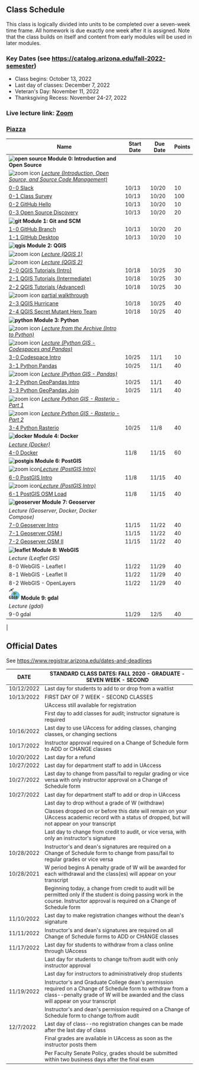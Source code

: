 
## Class Schedule

This class is logically divided into units to be completed over a seven-week time frame. All homework is due exactly one week after it is assigned. Note that the class builds on itself and content from early modules will be used in later modules.

### Key Dates (see https://catalog.arizona.edu/fall-2022-semester)
- Class begins: October 13, 2022
- Last day of classes:  December 7, 2022
- Veteran's Day: November 11, 2022
- Thanksgiving Recess: November 24-27, 2022

### Live lecture link: [Zoom](https://arizona.zoom.us/j/87408592707)

### [Piazza](https://piazza.com/class/l96iahse4la2gu)

|  **Name** | **Start Date** | **Due Date** | **Points** |
| --- | --- | --- | ---  |
|  **![open source](./media/open-source-32.png) Module 0: Introduction and Open Source** |  |  |  |
|  ![zoom icon](./media/play-icon.png) _[Lecture (Introduction, Open Source, and Source Code Management)](https://arizona.hosted.panopto.com/Panopto/Pages/Viewer.aspx?id=52c49146-69e0-45e5-9238-af2d006fc4fe)_ |  |  |  |
|  [0-0 Slack](https://classroom.github.com/a/-vQyIauc) | 10/13 | 10/20 | 10 |
|  [0-1 Class Survey](https://classroom.github.com/a/22novpzT) | 10/13 | 10/20 | 100 |
|  [0-2 GitHub Hello](https://classroom.github.com/a/p96kZEe_) | 10/13 | 10/20 | 10 |
|  [0-3 Open Source Discovery](https://classroom.github.com/a/_n85A30y) | 10/13 | 10/20 | 20 |
|  **![git](./media/git-32.png) Module 1: Git and SCM** |  |  |  |
|  [1-0 GitHub Branch](https://classroom.github.com/a/4yzs2Cqo) | 10/13 | 10/20 | 20 |
|  [1-1 GitHub Desktop](https://classroom.github.com/a/RZBgqpGL) | 10/13 | 10/20 | 10 |
|  **![qgis](./media/qgis-32.png) Module 2: QGIS** |  |  |  |
|  ![zoom icon](media/play-icon.png) _[Lecture (QGIS 1)](https://arizona.hosted.panopto.com/Panopto/Pages/Viewer.aspx?id=821bcbbd-76eb-467a-b828-af30006a1225)_ |  |  |  |
|  ![zoom icon](media/play-icon.png) _[Lecture (QGIS 2)](https://arizona.hosted.panopto.com/Panopto/Pages/Viewer.aspx?id=06ad0364-46cf-44ea-b6b5-af300167e20c)_ |  |  |  |
|  [2-0 QGIS Tutorials (Intro)](https://classroom.github.com/a/0gW9vwMV) | 10/18 | 10/25 | 30 |
|  [2-1 QGIS Tutorials (Intermediate)](https://classroom.github.com/a/vs_IsWm5) | 10/18 |  10/25 | 30 |
|  [2-2 QGIS Tutorials (Advanced)](https://classroom.github.com/a/aEhRtVI7) | 10/18 | 10/25 | 30 |
|  ![zoom icon](media/play-icon.png) [partial walkthrough](https://arizona.hosted.panopto.com/Panopto/Pages/Viewer.aspx?id=0cf2fb68-aabb-4109-9a7e-af370136ce56) |  |  |  |
|  [2-3 QGIS Hurricane](https://classroom.github.com/a/QO_DRYI8) | 10/18 |  10/25 | 40 |
|  [2-4 QGIS Secret Mutant Hero Team](https://classroom.github.com/a/SA0zHjbE) | 10/18 | 10/25 | 40 |
|  **![python](./media/python-32.png) Module 3: Python** |  |  |  |
|  ![zoom icon](media/play-icon.png) _[Lecture from the Archive (Intro to Python)](https://arizona.hosted.panopto.com/Panopto/Pages/Viewer.aspx?id=83304fba-424f-430f-87e1-adcc00448e6e)_ |  |  |  |
|  ![zoom icon](media/play-icon.png) _[Lecture (Python GIS - Codespaces and Pandas)](https://arizona.hosted.panopto.com/Panopto/Pages/Viewer.aspx?id=c656f99b-674a-45bf-8de5-af3a00048881)_ |  |  |  |
|  [3-0 Codespace Intro](https://classroom.github.com/a/5dSSPbro) | 10/25 | 11/1 | 10 |
|  [3-1 Python Pandas](https://classroom.github.com/a/1uoN9Nhs) | 10/25 | 11/1 | 40 |
|  ![zoom icon](media/play-icon.png) _[Lecture (Python GIS - Pandas)](https://arizona.hosted.panopto.com/Panopto/Pages/Viewer.aspx?id=54148fb7-b980-4d4b-bb8f-af3a0050e06e)_ |  |  |  |
|  [3-2 Python GeoPandas Intro](https://classroom.github.com/a/qApIF2QN) | 10/25 | 11/1 | 40 |
|  [3-3 Python GeoPandas Join](https://classroom.github.com/a/wa8b-myn) |10/25 | 11/1 | 40 |
|  ![zoom icon](media/play-icon.png) _[Lecture Python GIS - Rasterio - Part 1](https://arizona.hosted.panopto.com/Panopto/Pages/Viewer.aspx?id=8af8edfb-6d66-49c3-b6eb-af3d01835ec1)_ |  |  |  |
|  ![zoom icon](media/play-icon.png) _[Lecture Python GIS - Rasterio - Part 2](https://arizona.hosted.panopto.com/Panopto/Pages/Viewer.aspx?id=c51c1882-d829-4ee5-b254-af3b0159fda5)_ |  |  |  |
|  [3-4 Python Rasterio](https://classroom.github.com/a/QFAMZxMP) | 10/25 | 11/8 | 40 |
|  **![docker](./media/docker-32.png) Module 4: Docker** |  |  |  |
|  _[Lecture (Docker)](https://arizona.hosted.panopto.com/Panopto/Pages/Viewer.aspx?id=5f1c357d-f107-40c6-ae36-af3d017515af)_ |  |  |  |
|  [4-0 Docker](https://classroom.github.com/a/BhQTKrxs) | 11/8 | 11/15 | 60 |
|  **![postgis](./media/postgis-32.png) Module 6: PostGIS** |  |  |  |
|  ![zoom icon](media/play-icon.png)_[Lecture (PostGIS Intro)](https://arizona.hosted.panopto.com/Panopto/Pages/Viewer.aspx?id=8525cb4a-1507-454a-ae47-af460031b9ae)_ |  |  |  |
|  [6-0 PostGIS Intro](https://classroom.github.com/a/vMu_AvHB) | 11/8 |11/15 | 40 |
|  ![zoom icon](media/play-icon.png)_[Lecture (PostGIS Intro)](https://arizona.hosted.panopto.com/Panopto/Pages/Viewer.aspx?id=e6e121c6-3836-444a-8b51-af4a002030ec)_ |  |  |  |
|  [6-1 PostGIS OSM Load](https://classroom.github.com/a/gdw4VWZA) | 11/8 | 11/15 | 40 |
|  **![geoserver](./media/geoserver-32.png) Module 7: Geoserver** |  |  |  |
|  _Lecture (Geoserver, Docker, Docker Compose)_ |  |  |  |
|  [7-0 Geoserver Intro](https://classroom.github.com/a/ep_RDP2y) | 11/15| 11/22 | 40 |
|  [7-1 Geoserver OSM I](https://classroom.github.com/a/90N1YZp3) | 11/15 | 11/22 | 40 |
|  [7-2 Geoserver OSM II]() | 11/15 | 11/22 | 40 |
|  **![leaflet](./media/leaflet-32.png) Module 8: WebGIS** |  |  |  |
|  _Lecture (Leaflet GIS)_ |  |  |  |
|  8-0 WebGIS - Leaflet I | 11/22 | 11/29 | 40 |
|  8-1 WebGIS - Leaflet II | 11/22 | 11/29 | 40 |
|  8-2 WebGIS - OpenLayers| 11/22 | 11/29 | 40 |
|  **![gdal](./media/gdal-32.png) Module 9: gdal** |  |  |  |
|  _Lecture (gdal)_ |  |  |  |
|  9-0 gdal | 11/29 | 12/5 | 40 |
|  
## Official Dates
See https://www.registrar.arizona.edu/dates-and-deadlines

|  DATE | STANDARD CLASS DATES: FALL 2020 - GRADUATE - SEVEN WEEK - SECOND |
| --- | --- |
| 10/12/2022	| Last day for students to add to or drop from a waitlist |
| 10/13/2022	| FIRST DAY OF 7 WEEK - SECOND CLASSES |
| | UAccess still available for registration|
| | First day to add classes for audit; instructor signature is required|
| 10/16/2022	| Last day to use UAccess for adding classes, changing classes, or changing sections|
| 10/17/2022	| Instructor approval required on a Change of Schedule form to ADD or CHANGE classes|
| 10/20/2022	| Last day for a refund|
| 10/27/2022	| Last day for department staff to add in UAccess|
| 10/27/2022	| Last day to change from pass/fail to regular grading or vice versa with only instructor approval on a Change of Schedule form|
| 10/27/2022 | Last day for department staff to add or drop in UAccess |
| | Last day to drop without a grade of W (withdraw) |
| | Classes dropped on or before this date will remain on your UAccess academic record with a status of dropped, but will not appear on your transcript
| | Last day to change from credit to audit, or vice versa, with only an instructor's signature |
| 10/28/2022	 |Instructor's and dean's signatures are required on a Change of Schedule form to change from pass/fail to regular grades or vice versa
| 10/28/2021 | W period begins A penalty grade of W will be awarded for each withdrawal and the class(es) will appear on your transcript |
| | Beginning today, a change from credit to audit will be permitted only if the student is doing passing work in the course. Instructor approval is required on a Change of Schedule form  |
| 11/10/2022 | Last day to make registration changes without the dean's signature |
| 11/11/2022 | Instructor's and dean's signatures are required on all Change of Schedule forms to ADD or CHANGE classes|
| 11/17/2022 | Last day for students to withdraw from a class online through UAccess |
| | Last day for students to change to/from audit with only instructor approval|
| | Last day for instructors to administratively drop students|
| 11/19/2022 | Instructor's and Graduate College dean's permission required on a Change of Schedule form to withdraw from a class--penalty grade of W will be awarded and the class will appear on your transcript|
| | Instructor's and dean's permission required on a Change of Schedule form to change to/from audit|
| 12/7/2022 |Last day of class--no registration changes can be made after the last day of class|
| | Final grades are available in UAccess as soon as the instructor posts them|
| | Per Faculty Senate Policy, grades should be submitted within two business days after the final exam|
